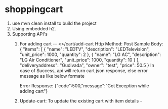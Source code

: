 # shoppingcart

1) use mvn clean install to build the project
2) Using embedded h2.
3) Supporting API's
    1) For adding cart -- <<hostname>>/cart/add-cart
          Http Method: Post
          Sample Body: 
               {
                  "items": [
                      {
                          "name": "LEDTV",
                          "description": "LEDTelevision",
                          "unit_price": 1000,
                          "quantity": 2
                      },
                      {
                          "name": "LG AC",
                          "description": "LG Air Conditioner",
                          "unit_price": 1000,
                          "quantity": 10
                      }
                  ],
                  "deliveryaddress": "Gudivada",
                  "owner": "test",
                  "price": 50.5
              }
         In case of Success, api will return cart json response, else error message as like below formate
         
         Error Response:
              {"code":500,"message":"Got Exception while adding cart"}
              
   2) Update-cart: To update the existing cart with item details - 
     

